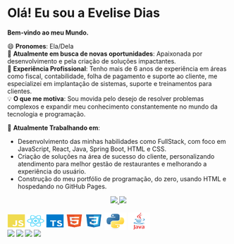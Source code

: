 # Olá! Eu sou a Evelise Dias
**Bem-vindo ao meu Mundo.**

😄 **Pronomes**: Ela/Dela  
🔭 **Atualmente em busca de novas oportunidades**: Apaixonada por desenvolvimento e pela criação de soluções impactantes.  
💼 **Experiência Profissional**: Tenho mais de 6 anos de experiência em áreas como fiscal, contabilidade, folha de pagamento e suporte ao cliente, me especializei em implantação de sistemas, suporte e treinamentos para clientes.  
💡 **O que me motiva**: Sou movida pelo desejo de resolver problemas complexos e expandir meu conhecimento constantemente no mundo da tecnologia e programação.  

🌱 **Atualmente Trabalhando em**:  
- Desenvolvimento das minhas habilidades como FullStack, com foco em JavaScript, React, Java, Spring Boot, HTML e CSS.  
- Criação de soluções na área de sucesso do cliente, personalizando atendimento para melhor gestão de restaurantes e melhorando a experiência do usuário.  
- Construção do meu portfólio de programação, do zero, usando HTML e hospedando no GitHub Pages.

<div align="center">
  <a href="https://github.com/evelisedias">
    <img height="150em" src="https://github-readme-stats.vercel.app/api?username=evelisedias&show_icons=true&theme=dark&include_all_commits=true&count_private=true"/>
    <img height="150em" src="https://github-readme-stats.vercel.app/api/top-langs/?username=evelisedias&layout=compact&langs_count=7&theme=dark"/>
  </a>
</div>

<div style="display: inline_block"><br>
  <img align="center" alt="eve-Js" height="30" width="40" src="https://raw.githubusercontent.com/devicons/devicon/master/icons/javascript/javascript-plain.svg">
  <img align="center" alt="eve-React" height="30" width="40" src="https://raw.githubusercontent.com/devicons/devicon/master/icons/react/react-original.svg">
  <img align="center" alt="eve-TypeScript" height="30" width="40" src="https://raw.githubusercontent.com/devicons/devicon/master/icons/typescript/typescript-original.svg">
  <img align="center" alt="eve-HTML" height="30" width="40" src="https://raw.githubusercontent.com/devicons/devicon/master/icons/html5/html5-original.svg">
  <img align="center" alt="eve-CSS" height="30" width="40" src="https://raw.githubusercontent.com/devicons/devicon/master/icons/css3/css3-original.svg">
  <img align="center" alt="eve-PYTHON" height="40" width="50" src="https://raw.githubusercontent.com/devicons/devicon/master/icons/python/python-original.svg">
  <img align="center" alt="eve-JAVA" height="40" width="50" src="https://raw.githubusercontent.com/devicons/devicon/master/icons/java/java-original-wordmark.svg">
</div>

<div> 
  <a href="https://instagram.com/evelisedias_" target="_blank"><img src="https://img.shields.io/badge/-Instagram-%23E4405F?style=for-the-badge&logo=instagram&logoColor=white" target="_blank"></a>
  <a href="https://discord.gg/EveliseDias#3018" target="_blank"><img src="https://img.shields.io/badge/Discord-7289DA?style=for-the-badge&logo=discord&logoColor=white" target="_blank"></a> 
  <a href="mailto:evelisedias72@gmail.com"><img src="https://img.shields.io/badge/-Gmail-%23333?style=for-the-badge&logo=gmail&logoColor=white" target="_blank"></a>
  <a href="https://www.linkedin.com/in/evelise-dias-44a72a87/" target="_blank"><img src="https://img.shields.io/badge/-LinkedIn-%230077B5?style=for-the-badge&logo=linkedin&logoColor=white" target="_blank"></a> 
</div>
